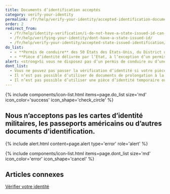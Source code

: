 ```yaml
---
title: Documents d’identification acceptés
category: verify-your-identity
permalink: /fr/help/verify-your-identity/accepted-identification-documents/
order: 2
redirect_from:
  - /fr/help/identity-verification/i-do-not-have-a-state-issued-id-can-i-still-verify-my-identity/
  - /fr/help/verifying-your-identity/dont-have-a-state-issued-id/
  - /fr/help/verify-your-identity/accepted-state-issued-identification/
do_list:
  - « **Permis de conduire** des 50 États des États-Unis, du District de Columbia (D.C.) et d’autres territoires des États-Unis (Guam, Îles Vierges des États-Unis, Samoa américaines, Îles Mariannes et Porto Rico). »
  - « **Pièce d’identité délivrée par l’État, à l’exception d’un permis de conduire.** Il s'agit d'une pièce d'identité délivrée par un État, le district de Columbia (D.C.) ou un territoire américain, qui atteste de l'identité mais ne donne pas le droit de conduire. »
alert: <strong>Si vous ne disposez pas d’un permis de conduire ou d’une carte d'identité d'État en cours de validité, vous ne pouvez pas utiliser Login.gov pour vérifier votre identité.</strong> Veuillez contacter le centre d'assistance de l'organisme partenaire pour découvrir les autres options qui s’offrent à vous.
dont_list:
  - Vous ne pouvez pas passer la vérification d’identité si votre pièce d’identité a expiré.
  - Il n’est pas possible d’utiliser de documents de prolongation à la place d’une pièce d’identité toujours en cours de validité.
  - Il n’est pas possible d’utiliser une pièce d’identité temporaire ou au format papier.
---
```


{% include components/icon-list.html items=page.do_list size='md' icon_color='success' icon_shape='check_circle' %}

## Nous n’acceptons pas les cartes d’identité militaires, les passeports américains ou d’autres documents d’identification.

{% include alert.html content=page.alert type='error' role='alert' %}

{% include components/icon-list.html items=page.dont_list size='md' icon_color='error' icon_shape='cancel' %}


## Articles connexes 

[Vérifier votre identité](/fr/help/verify-your-identity/how-to-verify-your-identity/)
